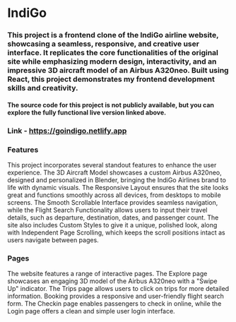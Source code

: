 # IndiGo

### This project is a frontend clone of the IndiGo airline website, showcasing a seamless, responsive, and creative user interface. It replicates the core functionalities of the original site while emphasizing modern design, interactivity, and an impressive 3D aircraft model of an Airbus A320neo. Built using React, this project demonstrates my frontend development skills and creativity.

#### The source code for this project is not publicly available, but you can explore the fully functional live version linked above.

### Link - https://goindigo.netlify.app

### Features
This project incorporates several standout features to enhance the user experience. The 3D Aircraft Model showcases a custom Airbus A320neo, designed and personalized in Blender, bringing the IndiGo Airlines brand to life with dynamic visuals. The Responsive Layout ensures that the site looks great and functions smoothly across all devices, from desktops to mobile screens. The Smooth Scrollable Interface provides seamless navigation, while the Flight Search Functionality allows users to input their travel details, such as departure, destination, dates, and passenger count. The site also includes Custom Styles to give it a unique, polished look, along with Independent Page Scrolling, which keeps the scroll positions intact as users navigate between pages.

### Pages
The website features a range of interactive pages. The Explore page showcases an engaging 3D model of the Airbus A320neo with a "Swipe Up" indicator. The Trips page allows users to click on trips for more detailed information. Booking provides a responsive and user-friendly flight search form. The Checkin page enables passengers to check in online, while the Login page offers a clean and simple user login interface.






